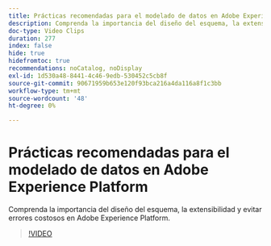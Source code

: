 ```yaml
---
title: Prácticas recomendadas para el modelado de datos en Adobe Experience Platform
description: Comprenda la importancia del diseño del esquema, la extensibilidad y evitar errores costosos en Adobe Experience Platform.
doc-type: Video Clips
duration: 277
index: false
hide: true
hidefromtoc: true
recommendations: noCatalog, noDisplay
exl-id: 1d530a48-8441-4c46-9edb-530452c5cb8f
source-git-commit: 90671959b653e120f93bca216a4da116a8f1c3bb
workflow-type: tm+mt
source-wordcount: '48'
ht-degree: 0%

---
```


# Prácticas recomendadas para el modelado de datos en Adobe Experience Platform

Comprenda la importancia del diseño del esquema, la extensibilidad y evitar errores costosos en Adobe Experience Platform.

<!-- 85_S655_3442541_276_best-practices-for-data-modeling-in-adobe-experience-platform -->
>[!VIDEO](https://video.tv.adobe.com/v/3458291/?learn=on&enablevpops=true)
